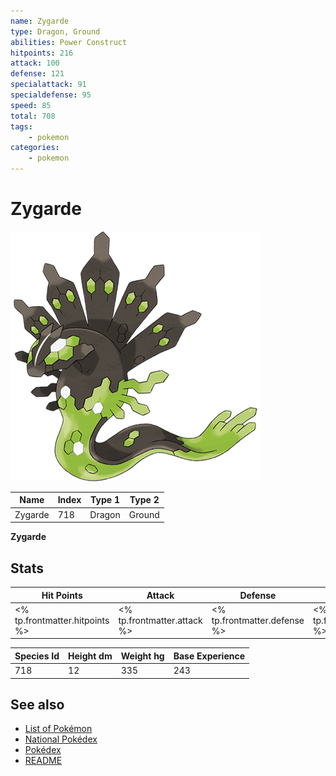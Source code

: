 ```yaml
---
name: Zygarde
type: Dragon, Ground
abilities: Power Construct
hitpoints: 216
attack: 100
defense: 121
specialattack: 91
specialdefense: 95
speed: 85
total: 708
tags:
    - pokemon
categories:
    - pokemon
---
```


# Zygarde


![Zygarde](images/718.png)

| **Name** | **Index** | **Type 1** | **Type 2** |
|----|----|----|----|
| Zygarde | 718 | Dragon | Ground  |

**Zygarde** 


## Stats

| **Hit Points** | **Attack** | **Defense** | **Special Attack** | **Special Defense** | **Speed** | **Total** |
|----------------|------------|-------------|--------------------|---------------------|-----------|-----------|
| <% tp.frontmatter.hitpoints %> | <% tp.frontmatter.attack %> | <% tp.frontmatter.defense %> | <% tp.frontmatter.specialattack %> | <% tp.frontmatter.specialdefense %> | <% tp.frontmatter.speed %> | <% tp.frontmatter.total %> |


| **Species Id** | **Height dm** | **Weight hg** | **Base Experience** |
|----------------|------------|------------|---------------------|
| 718 | 12 | 335 | 243 |

## See also

- [List of Pokémon](../pokemon.md)
- [National Pokédex](../national_pokedex.md)
- [Pokédex](../pokedex.md)
- [README](../README.md)

